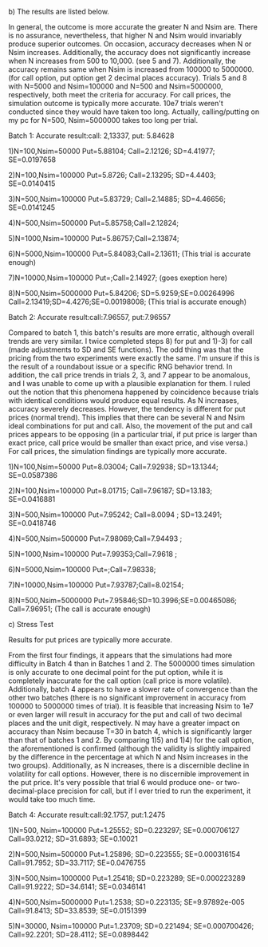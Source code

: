 b) The results are listed below.

In general, the outcome is more accurate the greater N and Nsim are. There is no assurance, nevertheless, that higher N and Nsim would invariably produce superior outcomes. On occasion, accuracy decreases when N or Nsim increases. Additionally, the accuracy does not significantly increase when N increases from 500 to 10,000. (see 5 and 7). Additionally, the accuracy remains same when Nsim is increased from 100000 to 5000000. (for call option, put option get 2 decimal places accuracy). Trials 5 and 8 with N=5000 and Nsim=100000 and N=500 and Nsim=5000000, respectively, both meet the criteria for accuracy. For call prices, the simulation outcome is typically more accurate. 10e7 trials weren't conducted since they would have taken too long. Actually, calling/putting on my pc for N=500, Nsim=5000000 takes too long per trial.


Batch 1:
Accurate result:call: 2,13337, put: 5.84628

1)N=100,Nsim=50000
Put=5.88104;
Call=2.12126; SD=4.41977; SE=0.0197658

2)N=100,Nsim=100000
Put=5.8726;
Call=2.13295; SD=4.4403; SE=0.0140415

3)N=500,Nsim=100000
Put=5.83729;
Call=2.14885; SD=4.46656; SE=0.0141245

4)N=500,Nsim=500000
Put=5.85758;Call=2.12824;

5)N=1000,Nsim=100000
Put=5.86757;Call=2.13874;

6)N=5000,Nsim=100000
Put=5.84083;Call=2.13611;
(This trial is accurate enough)

7)N=10000,Nsim=100000
Put=;Call=2.14927;
(goes exeption here)

8)N=500,Nsim=5000000
Put=5.84206; SD=5.9259;SE=0.00264996
Call=2.13419;SD=4.4276;SE=0.00198008;
(This trial is accurate enough)


Batch 2:
Accurate result:call:7.96557, put:7.96557

Compared to batch 1, this batch's results are more erratic, although overall trends are very similar. I twice completed steps 8) for put and 1)-3) for call (made adjustments to SD and SE functions). The odd thing was that the pricing from the two experiments were exactly the same. I'm unsure if this is the result of a roundabout issue or a specific RNG behavior trend. In addition, the call price trends in trials 2, 3, and 7 appear to be anomalous, and I was unable to come up with a plausible explanation for them. I ruled out the notion that this phenomena happened by coincidence because trials with identical conditions would produce equal results. As N increases, accuracy severely decreases. However, the tendency is different for put prices (normal trend). This implies that there can be several N and Nsim ideal combinations for put and call. Also, the movement of the put and call prices appears to be opposing (in a particular trial, if put price is larger than exact price, call price would be smaller than exact price, and vise versa.) For call prices, the simulation findings are typically more accurate.

1)N=100,Nsim=50000
Put=8.03004;
Call=7.92938; SD=13.1344; SE=0.0587386

2)N=100,Nsim=100000
Put=8.01715;
Call=7.96187; SD=13.183; SE=0.0416881

3)N=500,Nsim=100000
Put=7.95242;
Call=8.0094 ; SD=13.2491; SE=0.0418746

4)N=500,Nsim=500000
Put=7.98069;Call=7.94493 ;

5)N=1000,Nsim=100000
Put=7.99353;Call=7.9618 ;

6)N=5000,Nsim=100000
Put=;Call=7.98338;

7)N=10000,Nsim=100000
Put=7.93787;Call=8.02154;

8)N=500,Nsim=5000000
Put=7.95846;SD=10.3996;SE=0.00465086;
Call=7.96951;
(The call is accurate enough)

c) Stress Test

Results for put prices are typically more accurate.

From the first four findings, it appears that the simulations had more difficulty in Batch 4 than in Batches 1 and 2. The 5000000 times simulation is only accurate to one decimal point for the put option, while it is completely inaccurate for the call option (call price is more volatile). Additionally, batch 4 appears to have a slower rate of convergence than the other two batches (there is no significant improvement in accuracy from 100000 to 5000000 times of trial). It is feasible that increasing Nsim to 1e7 or even larger will result in accuracy for the put and call of two decimal places and the unit digit, respectively. N may have a greater impact on accuracy than Nsim because T=30 in batch 4, which is significantly larger than that of batches 1 and 2. By comparing 1)5) and 1)4) for the call option, the aforementioned is confirmed (although the validity is slightly impaired by the difference in the percentage at which N and Nsim increases in the two groups). Additionally, as N increases, there is a discernible decline in volatility for call options. However, there is no discernible improvement in the put price. It's very possible that trial 6 would produce one- or two-decimal-place precision for call, but if I ever tried to run the experiment, it would take too much time.

Batch 4:
Accurate result:call:92.1757, put:1.2475

1)N=500, Nsim=100000
Put=1.25552; SD=0.223297; SE=0.000706127
Call=93.0212; SD=31.6893; SE=0.10021

2)N=500,Nsim=500000
Put=1.25896; SD=0.223555; SE=0.000316154
Call=91.7952; SD=33.7117; SE=0.0476755

3)N=500,Nsim=1000000
Put=1.25418; SD=0.223289; SE=0.000223289
Call=91.9222; SD=34.6141; SE=0.0346141

4)N=500,Nsim=5000000
Put=1.2538; SD=0.223135; SE=9.97892e-005
Call=91.8413; SD=33.8539; SE=0.0151399

5)N=30000, Nsim=100000
Put=1.23709; SD=0.221494; SE=0.000700426;
Call=92.2201; SD=28.4112; SE=0.0898442
